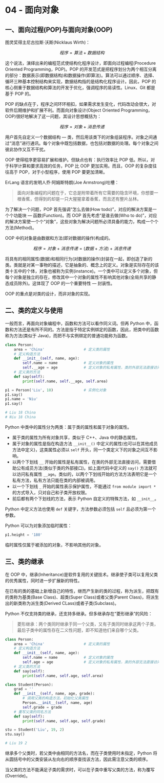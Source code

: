 # 04 - 面向对象

## 一、面向过程(POP)与面向对象(OOP)

图灵奖得主尼古拉斯·沃斯(Nicklaus Wirth)：

$$
程序 = 算法 + 数据结构
$$

这个说法，演绎出来的编程范式使结构化程序设计，即面向过程编程(Procedure Oriented Programming，POP)。POP 的开发范式是把程序划分为两个相互分离的部分：数据表示(即数据结构)和数据操作(即算法)。算法可以通过顺序、选择、循环三种基本控制结构来实现，数据结构指的是结构化程序设计。因此，POP 的核心侧重于数据结构和算法的开发于优化，强调程序的易读性。Linux、Git 都是基于 POP 的。

POP 的缺点在于，程序之间环环相扣，如果需求发生变化，代码改动会很大，对软件后期维护和扩展不利。而面向对象设计(Object Oriented Programming，OOP)很好地解决了这一问题，其设计思想概括为：

$$
程序 = 对象 + 消息传递
$$

用户首先自定义一个数据结构 — 类，然后用该类下的对象组装程序。对象之间通过“消息”进行通讯。每个对象中既包括数据，也包括对数据的处理。每个对象之间彼此协作又互不干扰。

OOP 使得程序更容易扩展和维护。但缺点也有：执行效率比 POP 低。所以，对于科学计算和要求高效的任务，POP 比 OOP 更加实用。而且，OOP 的复杂度往往高于 POP，对于小型程序，使用 POP 要更加清晰。

ErLang 语言的发明人乔·阿姆斯特朗(Joe Armstrong)吐槽：

> 面向对象编程的问题在于，它总是附带着所有它需要的隐含环境，你想要一根香蕉，但得到的却是一只大猩猩拿着香蕉，而且还有整片丛林。

为了解决一个问题，POP 首先强调“怎么去做(How todo)”，对应的解决方案是一个个功能块 — 函数(Function)。而 OOP 首先考虑“是谁去做(Who to do)”，对应的解决方案使一个个“对象”，这些对象为解决问题所必须具备的能力，构成一个个方法(Method)。

OOP 中的对象是由数据和方法(即对数据的操作)构成的。

$$
程序 = 对象 + 消息传递 = (数据 + 方法) + 消息传递
$$

将具有的相同属性(数据)和相同行为(对数据的操作)封装在一起，即创造了新的类。类就是对某一事物的描述，它是抽象的、概念上的定义。对象是实际存在的该类十五中的个体，对象也被称为实例(instance)。一个类中可以定义多个对象，但每个对象是独立的存在，修改其中一个对象的属性不影响其他对象(全局共享的静态成员除外)。这体现了 OOP 的一个重要特性 — 封装性。

OOP 的重点是对类的设计，而非对象的实现。

## 二、类的定义与使用

一般而言，再面向对象编程中，函数和方法可以看作同义词。但再 Python 中，函数和方法还是有所不同的。方法是指于特定实例绑定的函数，因此，把类中的函数称为方法(类似于 Java)，而把不与实例绑定的普通功能称为函数。

```python
class Person:
    area = 'China'                  # 定义类的属性
    # 定义构造方法
    def __init__(self, name, age):
        self.name = name            # 定义对象的属性
        self.__age = age            # 定义对象的私有属性，类的外部无法直接访问
    # 定义类的方法
    def say(self):
        print(self.name, self.__age, self.area)

p1 = Person('Liu', 18)              # 实例化对象
p1.say()
p1.name = 'Niu'
p1.say()

# Liu 18 China
# Niu 18 China
```

Python 中类中的属性分为两类：属于类的属性和属于对象的属性。

- 属于类的属性为所有对象共享，类似于 C++、Java 中的静态属性。
- 属于对象的属性是指在构造方法 `__init__()` 中定义的属性(也可以在其他成员方法中定义)，这类属性必须以 `self` 开头，同一个类定义下的对象之间互不影响。
- 以两个下划线 `__` 开始的属性是私有属性，在类的外部无法直接访问，需要借助公有成员方法(类似于类的外部接口)。如上面代码中定义的 `say()` 方法就可以访问私有属性 `__age`。类似的，以两个下划线开始的方法方法表明它是一个私有方法，私有方法只能在类的内部被调用。
- 以一个下划线 `_` 开始的属性表示保护属性，不能通过 `from module import *` 的方式导入，只对自己和子类开放权限。
- 前后都有两个下划线的方法，表示 Python 自定义的特殊方法，如 `__init__`。

Python 中定义方法也使用 `def` 关键字，方法参数必须包括 `self` 且必须为第一个参数。

Python 可以为对象添加临时属性：

```python
p1.height = '180'
```

临时属性仅属于被添加的对象，不影响其他的对象。

## 三、类的继承

在 OOP 中，继承(Inheritance)是软件复用的关键技术。继承使子类可以复用父类的优秀属性，同时进一步扩展新的特性。

在已有的类的基础上新增自己的特性，继而产生新的类的过程，称为派生，把既有的类称为基类(Base Class)、超类(Super Class)或者父类(Parent Class)，将派生出的新类称为派生类(Derived CLass)或者子类(Subclass)。

Python 不仅支持类的继承，还支持多继承。但多继承存在“菱形继承”的风险：

> 菱形继承：两个类同时继承于同一个父类，又有子类同时继承这两个子类，最后子类中的属性存在二义性问题，即不知道他们来自哪个父类。

```python
class Person:
    area = 'China'                  # 定义类的属性
    # 定义构造方法
    def __init__(self, name, age):
        self.name = name            # 定义对象的属性
        self.age = age              # 定义对象的私有属性，类的外部无法直接访问
    # 定义类的方法
    def say(self):
        print(self.name, self.age, self.area)

class Student(Person):
    grad = ''
    def __init__(self, name, age, grade):
        # 调用父类的构造方法，初始化父类属性
        Person.__init__(self, name, age)
        self.grade = grade
    # 重写父类的同名方法
    def say(self):
        print(self.name, self.age, self.grade)

stu = Student('Liu', 19, 2)
stu.say()

# Liu 19 2
```

继承多个父类时，若父类中由相同的方法名，而在子类使用时未指定，Python 将从圆括号中的父类安装从左向右的顺序查找该方法，因此需注意父类的顺序。

当父类的方法不能满足子类的需求时，可以在子类中重写父类的方法，称为覆写(Override)。

